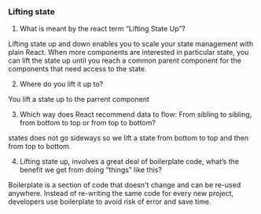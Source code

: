 ### Lifting state

1. What is meant by the react term “Lifting State Up”?

Lifting state up and down enables you to scale your state management with plain React. When more components are interested in particular state, you can lift the state up until you reach a common parent component for the components that need access to the state.

2. Where do you lift it up to?

You lift a state up to the parrent component

3. Which way does React recommend data to flow: From sibling to sibling, from bottom to top or from top to bottom?

states does not go sideways so we lift a state from bottom to top and then from top to bottom.

4. Lifting state up, involves a great deal of boilerplate code, what’s the benefit we get from doing “things” like this?

Boilerplate is a section of code that doesn't change and can be re-used anywhere. Instead of re-writing the same code for every new project, developers use boilerplate to avoid risk of error and save time.

